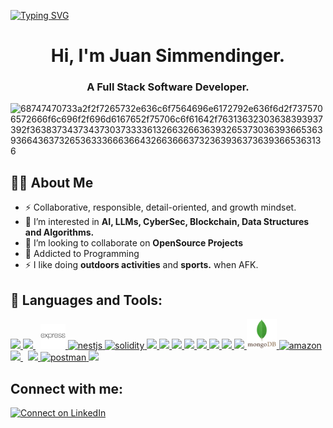 [![Typing SVG](https://readme-typing-svg.herokuapp.com?duration=7000&color=%288CB8FF&vCenter=true&width=800&height=40&lines=Hello+|+Hola+|+Ciao+|+Hallo+|+Bonjour+|+Привет+|+你好+|+こんにちは+|;+Welcome+to+my+Github+profile+I'm+Juan+Simmendinger+🇩🇪 )](https://git.io/typing-svg)


<h1 align="center">Hi, I'm Juan Simmendinger.</h1>
<h3 align="center">A Full Stack Software Developer.</h3>

![68747470733a2f2f7265732e636c6f7564696e6172792e636f6d2f7375706572666f6c696f2f696d6167652f75706c6f61642f76313632303638393937392f363837343734373037333361326632663639326537303639366536393664363732653633366636643266366637323639363736393665363136](https://user-images.githubusercontent.com/58959408/232639433-cb0aea21-66f0-4508-a771-85e2089c5a87.gif)


## 🙋‍♂️ About Me

- ⚡ Collaborative, responsible, detail-oriented, and growth mindset.
- 🌱 I’m interested in **AI, LLMs, CyberSec, Blockchain, Data Structures and Algorithms.**
- 👯 I’m looking to collaborate on **OpenSource Projects**
- 🙋‍ Addicted to Programming
- ⚡ I like doing **outdoors activities** and **sports.** when AFK.

## 🚀 Languages and Tools:

<p align="left"> 
    <a href="https://developer.mozilla.org/en-US/docs/Web/JavaScript" target="_blank"> <img src="https://img.icons8.com/color/48/000000/javascript.png"/> </a> 
    <a style="padding-right:8px;" href="https://nodejs.org" target="_blank"> <img src="https://img.icons8.com/color/48/000000/nodejs.png"/> </a> 
    <a href="https://expressjs.com" target="_blank"> <img src="https://raw.githubusercontent.com/devicons/devicon/master/icons/express/express-original-wordmark.svg" alt="express" width="40" height="40"/> </a>
    <a href="https://nestjs.com/" target="_blank"> <img src="https://upload.wikimedia.org/wikipedia/commons/thumb/a/a8/NestJS.svg/1200px-NestJS.svg.png" alt="nestjs" width="48" height="48"/> </a> 
    <a href="https://soliditylang.org/" target="_blank"> <img src="https://upload.wikimedia.org/wikipedia/commons/thumb/9/98/Solidity_logo.svg/1200px-Solidity_logo.svg.png" alt="solidity" width="48" height="48"/> </a> 
    <a href="https://reactjs.org/" target="_blank"> <img src="https://img.icons8.com/color/48/000000/react-native.png"/> </a>
    <a href="https://redux.js.org" target="_blank"> <img src="https://img.icons8.com/color/48/000000/redux.png"/> 
    <a href="https://www.typescriptlang.org/" target="_blank"> <img src="https://img.icons8.com/color/48/000000/typescript.png"> </a>
    <a href="https://www.python.org" target="_blank"> <img src="https://img.icons8.com/color/48/000000/python.png"/> </a> 
    <a href="https://www.w3.org/html/" target="_blank"> <img src="https://img.icons8.com/color/48/000000/html-5.png"/> </a> 
    <a href="https://www.w3schools.com/css/" target="_blank"> <img src="https://img.icons8.com/color/48/000000/css3.png"/> </a> 
    <a href="https://getbootstrap.com" target="_blank"> <img src="https://img.icons8.com/color/48/000000/bootstrap.png"/> </a> 
    <a href="https://www.java.com" target="_blank"> <img src="https://img.icons8.com/color/48/000000/java-coffee-cup-logo.png"/> </a>
    <a href="https://www.mongodb.com/" target="_blank"> <img src="https://raw.githubusercontent.com/devicons/devicon/master/icons/mongodb/mongodb-original-wordmark.svg" alt="mongodb" width="48" height="48"/> </a>
      <a href="https://aws.amazon.com/" target="_blank"> <img src="https://png2.cleanpng.com/sh/806b4e6584c622d71191d33edf7d318b/L0KzQYq3U8AyN5dtgJH0aYP2gLBuTfNtcaEyeeR9LXzyd7E0mfVtdJD8RdR7YX7nPb3wjvUuaah4Rd54Z3AwhMPojwNxaaNqhuY2YX3zPcH1h71kdJp1eeR9LXb1dba0hP94dp10RadsN0m3QIe3hPYxa2oARqYBMEK2RIOCUcU2OWU6SKQ5OEm0Q4e1kP5o/kisspng-clip-art-logo-yellow-brand-line-aws-logo-transparent-amp-png-clipart-free-downlo-5c794060df0c99.4602342915514502089136.png" alt="amazon" width="48" height="48"/> </a> 
    <a style="padding-right:8px;" href="https://www.mysql.com/" target="_blank"> <img src="https://img.icons8.com/fluent/50/000000/mysql-logo.png"/> </a>
    <a href="https://firebase.google.com/" target="_blank"> <img src="https://img.icons8.com/color/48/000000/firebase.png"/> </a> 
    <a href="https://postman.com" target="_blank"> <img src="https://www.vectorlogo.zone/logos/getpostman/getpostman-icon.svg" alt="postman" width="45" height="45"/> </a>   
    <a href="https://git-scm.com/" target="_blank"> <img src="https://img.icons8.com/color/48/000000/git.png"/> </a> 
      
</p>

## Connect with me:
<p align="left">

[![Connect on LinkedIn](https://img.shields.io/badge/--linkedin?label=LinkedIn&logo=LinkedIn&style=social)](https://www.linkedin.com/in/juan-simmendinger-b78874101/)
</p>
